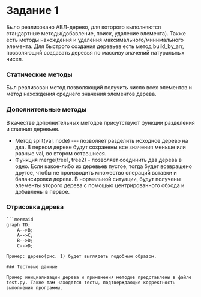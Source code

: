 # Задание 1

Было реализовано АВЛ-дерево, для которого выполняются стандартные методы(добавление, поиск, удаление элемента). Также есть методы нахождения и удаления максимального/минимального элемента. Для быстрого создания деревьев есть метод build_by_arr, позволяющий создавать деревья по массиву значений натуральных чисел.


### Статические методы

Был реализован метод позволяющий получить число всех элементов и метод нахождения среднего значения элементов дерева.

### Дополнительные методы

В качестве дополнительных методов присутствуют функции разделения и слияния деревьев.
+ Метод split(val, node) --- позволяет разделить исходное дерево на два. В первом дереве будут сохранены все значения меньше или равные val, во втором оставшиеся. 
+ Функция merge(tree1, tree2) - позволяет соединить два дерева в одно. Если какое-либо из деревьев пустое, тогда будет возвращено другое, чтобы не производить множество операций вставки и балансировки дерева. В нормальной ситуации, будут получены элементы второго дерева с помощью центрированного обхода и добавлены в первое.

### Отрисовка дерева

```text
```mermaid
graph TD;
    A-->B;
    A-->C;
    B-->D;
    C-->D;
```
```
Пример: дерево(рис. 1) будет выглядеть подобным образом.

### Тестовые данные

Пример инициализации дерева и применения методов представлены в файле test.py. Также там находятся тесты, подтверждающие корректность выполнения программы.

